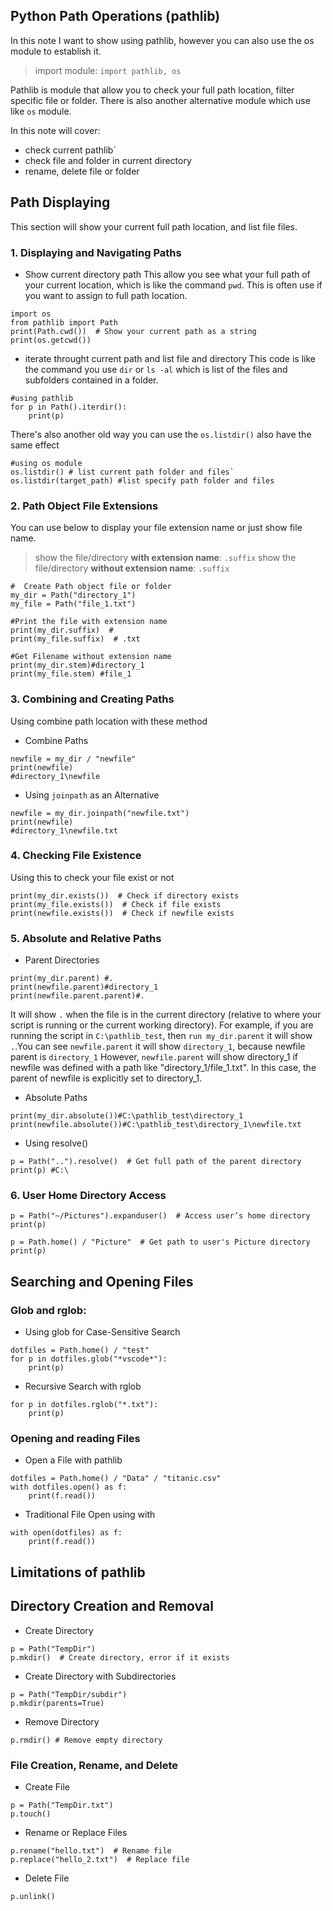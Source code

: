 ## Python Path Operations (pathlib)

In this note I want to show using pathlib, however you can also use the os module to establish it. 

> import module: `import pathlib, os`

Pathlib is module that allow you to check your full path location, filter specific file or folder. There is also another alternative module which use like `os` module. 

In this note will cover:
- check current pathlib`
- check file and folder in current directory
- rename, delete file or folder

## Path Displaying 
This section will show your current full path location, and list file files. 

### 1. Displaying and Navigating Paths

- Show current directory path
This allow you see what your full path of your current location, which is like the command `pwd`. This is often use if you want to assign to full path location. 
```
import os
from pathlib import Path
print(Path.cwd())  # Show your current path as a string
print(os.getcwd())
```
- iterate throught current path and list file and directory 
This code is like the command you use `dir` or `ls -al` which is list of the files and subfolders contained in a folder.

```
#using pathlib
for p in Path().iterdir():
    print(p)
```
There's also another old way you can use the `os.listdir()` also have the same effect
```
#using os module
os.listdir() # list current path folder and files`
os.listdir(target_path) #list specify path folder and files
```


### 2. Path Object File Extensions

You can use below to display your file extension name or just show file name. 

> show the file/directory **with extension name**: `.suffix`
> show the file/directory **without extension name**: `.suffix`

```
#  Create Path object file or folder
my_dir = Path("directory_1")
my_file = Path("file_1.txt")

#Print the file with extension name
print(my_dir.suffix)  # 
print(my_file.suffix)  # .txt

#Get Filename without extension name
print(my_dir.stem)#directory_1
print(my_file.stem) #file_1
```


### 3. Combining and Creating Paths

Using combine path location with these method

-	Combine Paths
```
newfile = my_dir / "newfile"
print(newfile)
#directory_1\newfile
```
-	Using `joinpath` as an Alternative
```
newfile = my_dir.joinpath("newfile.txt")
print(newfile)
#directory_1\newfile.txt
```


### 4. Checking File Existence

Using this to check your file exist or not
```
print(my_dir.exists())  # Check if directory exists
print(my_file.exists())  # Check if file exists
print(newfile.exists())  # Check if newfile exists
```

### 5. Absolute and Relative Paths

-	Parent Directories
```
print(my_dir.parent) #.
print(newfile.parent)#directory_1
print(newfile.parent.parent)#.
```
It will show `.` when the file is in the current directory (relative to where your script is running or the current working directory).  For example, if you are running the script in  `C:\pathlib_test`, then `run my_dir.parent` it will show `.`.You can see `newfile.parent` it will show `directory_1`, because newfile parent is `directory_1` 
However, `newfile.parent` will show directory_1 if newfile was defined with a path like "directory_1/file_1.txt". In this case, the parent of newfile is explicitly set to directory_1.

-	Absolute Paths
```
print(my_dir.absolute())#C:\pathlib_test\directory_1
print(newfile.absolute())#C:\pathlib_test\directory_1\newfile.txt
```

-	Using resolve()
```
p = Path("..").resolve()  # Get full path of the parent directory
print(p) #C:\
```

### 6. User Home Directory Access
```
p = Path("~/Pictures").expanduser()  # Access user’s home directory
print(p)

p = Path.home() / "Picture"  # Get path to user's Picture directory
print(p)

```
## Searching and Opening Files

### Glob and rglob: 
-	Using glob for Case-Sensitive Search
```
dotfiles = Path.home() / "test"
for p in dotfiles.glob("*vscode*"):
    print(p)
```
-	Recursive Search with rglob
```
for p in dotfiles.rglob("*.txt"):
    print(p)
```

### Opening and reading Files

-	Open a File with pathlib
```
dotfiles = Path.home() / "Data" / "titanic.csv"
with dotfiles.open() as f:
    print(f.read())
```

- Traditional File Open using with 
```
with open(dotfiles) as f:
    print(f.read())
```


## Limitations of pathlib
## Directory Creation and Removal

-	Create Directory
```
p = Path("TempDir")
p.mkdir()  # Create directory, error if it exists
```

-	Create Directory with Subdirectories
```
p = Path("TempDir/subdir")
p.mkdir(parents=True)
```

-	Remove Directory
```
p.rmdir() # Remove empty directory
```


### File Creation, Rename, and Delete

-	Create File
```
p = Path("TempDir.txt")
p.touch()
```

-	Rename or Replace Files
```
p.rename("hello.txt")  # Rename file
p.replace("hello_2.txt")  # Replace file
```

-	Delete File
```
p.unlink()
```

